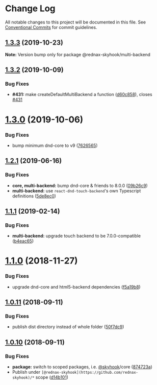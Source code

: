 # Change Log

All notable changes to this project will be documented in this file.
See [Conventional Commits](https://conventionalcommits.org) for commit guidelines.

## [1.3.3](https://github.com/acb122/-rednax-skyhook/compare/v1.3.2...v1.3.3) (2019-10-23)

**Note:** Version bump only for package @rednax-skyhook/multi-backend

## [1.3.2](https://github.com/acb122/-rednax-skyhook/compare/v1.3.1...v1.3.2) (2019-10-09)

### Bug Fixes

-   **#431:** make createDefaultMultiBackend a function ([d60c858](https://github.com/acb122/-rednax-skyhook/commit/d60c858)), closes [#431](https://github.com/acb122/-rednax-skyhook/issues/431)

# [1.3.0](https://github.com/acb122/-rednax-skyhook/compare/v1.2.1...v1.3.0) (2019-10-06)

### Bug Fixes

-   bump minimum dnd-core to v9 ([7626565](https://github.com/acb122/-rednax-skyhook/commit/7626565))

## [1.2.1](https://github.com/acb122/-rednax-skyhook/compare/v1.2.0...v1.2.1) (2019-06-16)

### Bug Fixes

-   **core, multi-backend:** bump dnd-core & friends to 8.0.0 ([09b26c9](https://github.com/acb122/-rednax-skyhook/commit/09b26c9))
-   **multi-backend:** use `react-dnd-touch-backend`'s own Typescript definitions ([5de8ec0](https://github.com/acb122/-rednax-skyhook/commit/5de8ec0))

## [1.1.1](https://github.com/acb122/-rednax-skyhook/compare/v1.1.0...v1.1.1) (2019-02-14)

### Bug Fixes

-   **multi-backend:** upgrade touch backend to be 7.0.0-compatible ([b4eac65](https://github.com/acb122/-rednax-skyhook/commit/b4eac65))

# [1.1.0](https://github.com/acb122/-rednax-skyhook/compare/v1.1.0-beta.1...v1.1.0) (2018-11-27)

### Bug Fixes

-   upgrade dnd-core and html5-backend dependencies ([f5a19b8](https://github.com/acb122/-rednax-skyhook/commit/f5a19b8))

<a name="1.0.11"></a>

## [1.0.11](https://github.com/acb122/-rednax-skyhook/compare/v1.0.10...v1.0.11) (2018-09-11)

### Bug Fixes

-   publish dist directory instead of whole folder ([50f7dc9](https://github.com/acb122/-rednax-skyhook/commit/50f7dc9))

<a name="1.0.10"></a>

## [1.0.10](https://github.com/acb122/-rednax-skyhook/compare/v1.0.9...v1.0.10) (2018-09-11)

### Bug Fixes

-   **package:** switch to scoped packages, i.e. [@skyhook](https://github.com/skyhook)/core ([874723a](https://github.com/acb122/-rednax-skyhook/commit/874723a))
-   Publish under `[@rednax-skyhook](https://github.com/rednax-skyhook)/*` scope ([d14b101](https://github.com/acb122/-rednax-skyhook/commit/d14b101))
